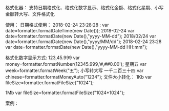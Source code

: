 ﻿格式化器：
支持日期格式化、格式化数字显示、格式化金额、格式化星期、小写金额转大写、文件格式化

使用：
日期格式使用：
2018-02-24 23:28:28 :
var date=formatter.formatDateTime(new Date());
2018-02-24
var date=formatter.formatDate(new Date(),"yyyy-MM-dd");
2018/02/24
var date=formatter.formatDate(new Date(),"yyyy/MM/dd");
2018-02-24 23:28
var date=formatter.formatDate(new Date(),"yyyy-MM-dd HH:mm");

格式化数字显示方式:
123,45.999
var money=formatter.formatNumber(12345.999,'#,##0.00'); 
星期五
var week=formatter.formatWeek("五");
小写转大写
一千二百三十四
var  chinese=formatter.formatMoneyAuto("1234");
文件大小转化：
1Kb
var fileSize=formatter.formatFileSize("1024");

1Mb
var fileSize=formatter.formatFileSize("1024*1024");


案例：
<script>
import formatter from '@/common/formatter.js';
export default {
	data() {
		return {
			appcache: '0Mb'
		};
	},
	onLoad(e) {
		var self = this;
		// #ifdef APP-PLUS
		// 获取当前应用缓存大小并转化为MB、KB、GB等格式
		plus.cache.calculate(function(size) {
			console.log(size);
			self.appcache = formatter.formatFileSize(size);
		});
		// #endif
	},	
};
</script>